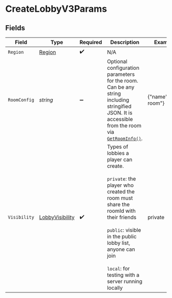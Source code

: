 # CreateLobbyV3Params


## Fields

| Field                                                                                                                                                                                                                                       | Type                                                                                                                                                                                                                                        | Required                                                                                                                                                                                                                                    | Description                                                                                                                                                                                                                                 | Example                                                                                                                                                                                                                                     |
| ------------------------------------------------------------------------------------------------------------------------------------------------------------------------------------------------------------------------------------------- | ------------------------------------------------------------------------------------------------------------------------------------------------------------------------------------------------------------------------------------------- | ------------------------------------------------------------------------------------------------------------------------------------------------------------------------------------------------------------------------------------------- | ------------------------------------------------------------------------------------------------------------------------------------------------------------------------------------------------------------------------------------------- | ------------------------------------------------------------------------------------------------------------------------------------------------------------------------------------------------------------------------------------------- |
| `Region`                                                                                                                                                                                                                                    | [Region](../../models/shared/Region.md)                                                                                                                                                                                                     | :heavy_check_mark:                                                                                                                                                                                                                          | N/A                                                                                                                                                                                                                                         |                                                                                                                                                                                                                                             |
| `RoomConfig`                                                                                                                                                                                                                                | *string*                                                                                                                                                                                                                                    | :heavy_minus_sign:                                                                                                                                                                                                                          | Optional configuration parameters for the room. Can be any string including stringified JSON. It is accessible from the room via [`GetRoomInfo()`](https://hathora.dev/api#tag/RoomV2/operation/GetRoomInfo).                               | {"name":"my-room"}                                                                                                                                                                                                                          |
| `Visibility`                                                                                                                                                                                                                                | [LobbyVisibility](../../models/shared/LobbyVisibility.md)                                                                                                                                                                                   | :heavy_check_mark:                                                                                                                                                                                                                          | Types of lobbies a player can create.<br/><br/>`private`: the player who created the room must share the roomId with their friends<br/><br/>`public`: visible in the public lobby list, anyone can join<br/><br/>`local`: for testing with a server running locally | private                                                                                                                                                                                                                                     |